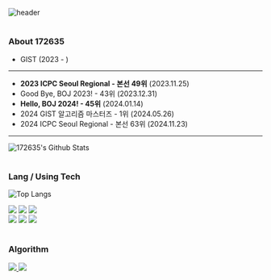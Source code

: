 ![header](https://capsule-render.vercel.app/api?type=waving&color=00aaff&height=200&section=header&text=Welcome&fontSize=70&animation=fadeIn&fontAlignY=38&desc=172635's%20github&descAlignY=51&descAlign=62)

#
### About 172635
* GIST (2023 - )
--------------------
* **2023 ICPC Seoul Regional - 본선 49위** (2023.11.25)
* Good Bye, BOJ 2023! - 43위 (2023.12.31)
* **Hello, BOJ 2024! - 45위** (2024.01.14)
* 2024 GIST 알고리즘 마스터즈 - 1위 (2024.05.26)
* 2024 ICPC Seoul Regional - 본선 63위 (2024.11.23)
--------------------

![172635's Github Stats](https://github-readme-stats.vercel.app/api?username=172635&show_icons=true&theme=midnight-purple)

#
### Lang / Using Tech
![Top Langs](https://github-readme-stats.vercel.app/api/top-langs/?username=172635&layout=compact)

<img src="https://img.shields.io/badge/C-A8B9CC?style=flat-square&logo=c&logoColor=white"/></a>
<img src="https://img.shields.io/badge/C++-00599C?style=flat-square&logo=c%2b%2b&logoColor=white"/></a>
<img src="https://img.shields.io/badge/Python-3776AB?style=flat-square&logo=python&logoColor=white"/></a>
<br>
<img src="https://img.shields.io/badge/Unity-000000?style=flat-square&logo=unity&logoColor=white"/></a>
<img src="https://img.shields.io/badge/C%23-512BD4?style=flat-square&logo=Csharp&logoColor=white"/></a>
<img src="https://img.shields.io/badge/PyTorch-EE4C2C?style=flat-square&logo=pytorch&logoColor=white"/></a>

#
### Algorithm
<a href="https://solved.ac/profile/172635"><img src="http://mazassumnida.wtf/api/v2/generate_badge?boj=172635">
<img src="http://mazandi.herokuapp.com/api?handle=172635&theme=dark"/>



<!--
**172635/172635** is a ✨ _special_ ✨ repository because its `README.md` (this file) appears on your GitHub profile.

Here are some ideas to get you started:

- 🔭 I’m currently working on ...
- 🌱 I’m currently learning ...
- 👯 I’m looking to collaborate on ...
- 🤔 I’m looking for help with ...
- 💬 Ask me about ...
- 📫 How to reach me: ...
- 😄 Pronouns: ...
- ⚡ Fun fact: ...
-->
